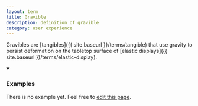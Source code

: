 ```yaml
---
layout: term
title: Gravible
description: definition of gravible
category: user experience
---
```

Gravibles are [tangibles]({{ site.baseurl }}/terms/tangible) that use gravity to persist deformation on the tabletop surface of [elastic displays]({{ site.baseurl }}/terms/elastic-display).

<details markdown="1" open>
<summary><h3>Examples</h3></summary> 

There is no example yet. Feel free to <a href="{{ site.repo }}/edit/master/{{ page.path }}" target="_blank"><i class="fa fa-edit fa-fw"></i> edit this page</a>.

</details>

